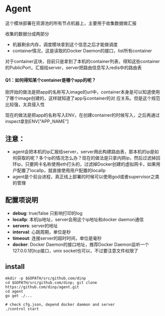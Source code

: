 Agent
==========

这个模块部署在资源池的所有节点机器上，主要用于收集数据做汇报

收集的数据分成两部分

- 机器剩余内存，调度模块拿到这个信息之后才能做调度
- container情况，这是读取的Docker Daemon的接口，list所有container

对于container这块，目前只是拿到了本机的container列表，得知这些container的PublicPort，汇报给server，server把路由信息写入redis中的路由表

#### Q1：如何得知某个container是哪个app的呢？

刚开始的做法是把app的名称写入image的url中，container本身是可以知道使用了哪个image创建的，这样就知道了app与container的对
应关系。但是这个规范比较强，太具侵入性

现在的做法是把app的名称写入ENV，在创建container的时候写入，之后再通过inspect拿到ENV["APP\_NAME"]

## 注意：

- agent会把本机的ip汇报给server，server用此构建路由表，那本机的ip是如何获取的呢？多个ip的情况怎么办？现在的做法是只拿内网ip，然后过滤掉回环ip，只要网卡名称使用eth打头的，过滤掉Docker创建的虚拟网卡，如果用户配置了localIp，就直接使用用户配置的localIp
- agent是个前台进程，真正线上部署的时候可以使用god或者supervisor之类的管理

## 配置项说明

- **debug**: true/false 只影响打印的log
- **localIp**: 本机Ip地址，server会用这个ip地址和docker daemon通信
- **servers**: server的地址
- **interval**: 心跳周期，单位是秒
- **timeout**: 连接server的超时时间，单位是毫秒
- **docker**: Docker Daemon的接口地址，推荐Docker Daemon监听一个127.0.0.1的tcp接口，unix socket也可以，不过要注意文件权限了

## install

```
mkdir -p $GOPATH/src/github.com/dinp
cd $GOPATH/src/github.com/dinp; git clone https://github.com/dinp/agent.git
cd agent
go get ./...

# check cfg.json, depend docker daemon and server
./control start
```

